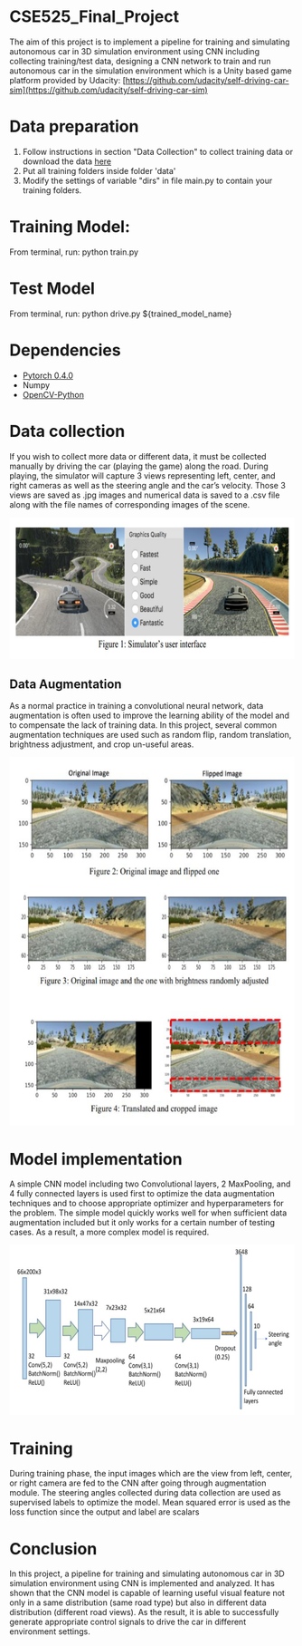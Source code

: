 # CSE525_Final_Project

The aim of this project is to implement a pipeline for training and simulating autonomous car in 3D
simulation environment using CNN including collecting training/test data, designing a CNN network to
train and run autonomous car in the simulation environment which is a Unity based game platform
provided by Udacity: [https://github.com/udacity/self-driving-car-sim](https://github.com/udacity/self-driving-car-sim)

# Data preparation
1. Follow instructions in section "Data Collection" to collect training data or download the data [here](https://drive.google.com/file/d/1O9hiYPS-d9WFt6DgulCkl22xK5JnCa6p/view?usp=sharing)
2. Put all training folders inside folder 'data'
3. Modify the settings of variable "dirs" in file main.py to contain your training folders.

# Training Model:
From terminal, run: python train.py

# Test Model 
From terminal, run: python drive.py ${trained_model_name}

# Dependencies
 - [Pytorch 0.4.0](http://pytorch.org/)
 - Numpy
 - [OpenCV-Python](https://pypi.python.org/pypi/opencv-python)

# Data collection
If you wish to collect more data or different data, it must be collected manually by driving the car (playing the game) along the
road. During playing, the simulator will capture 3 views representing left, center, and right cameras as
well as the steering angle and the car’s velocity. Those 3 views are saved as .jpg images and numerical
data is saved to a .csv file along with the file names of corresponding images of the scene. 

<img src="imgs/simulator_car.jpg" width="600" height="250" />

## Data Augmentation
As a normal practice in training a convolutional neural network, data augmentation is often used to
improve the learning ability of the model and to compensate the lack of training data. In this project,
several common augmentation techniques are used such as random flip, random translation, brightness
adjustment, and crop un-useful areas.

<img src="imgs/autonomous_car.jpg" width="560" height="650" />

# Model implementation
A simple CNN model including two Convolutional layers, 2 MaxPooling, and 4 fully connected layers is
used first to optimize the data augmentation techniques and to choose appropriate optimizer and hyperparameters for the problem. The simple model quickly works well for when sufficient data augmentation included but it only works for a certain number of testing cases. As a result, a more complex model is required.

<img src="imgs/car_model.jpg" width="600" height="300" />

# Training
During training phase, the input images which are the view from left, center, or right camera are fed to the
CNN after going through augmentation module. The steering angles collected during data collection are
used as supervised labels to optimize the model. Mean squared error is used as the loss function since the
output and label are scalars

# Conclusion
In this project, a pipeline for training and simulating autonomous car in 3D simulation environment using
CNN is implemented and analyzed. It has shown that the CNN model is capable of learning useful visual
feature not only in a same distribution (same road type) but also in different data distribution (different
road views). As the result, it is able to successfully generate appropriate control signals to drive the car in
different environment settings.
